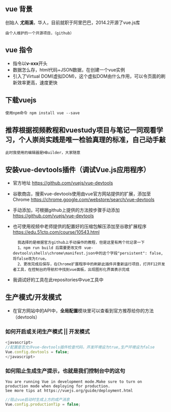 ## vue 背景
创始人 **尤雨溪**，华人，目前就职于阿里巴巴，2014.2开源了vue.js库

    由个人维护的一个开源项目，（github）
## vue 指令
 + 指令以**v-xxx**开头
 + 数据怎么存，html代码+JSON数据，在创建一个vue实例
 + 引入了Virtual DOM(虚拟DOM)，这个虚拟DOM由什么作用，可以令页面的刷新效率更高，速度更快
## 下载vuejs
    使用npm命令 npm install vue --save

## 推荐根据视频教程和vuestudy项目与笔记一同观看学习，个人崇尚**实践是唯一检验真理的标准**，自己动手敲
    此时我使用的编辑器是HBuilder，大家随意

## 安装vue-devtools插件（调试Vue.js应用程序）
+ 官方地址 https://github.com/vuejs/vue-devtools
+ 谷歌商店，搜索vue-devtools使用由vue官方网站提供的扩展，添加至Chrome https://chrome.google.com/webstore/search/vue-devtools
+ 手动添加，可根据github上提供的方法按步骤手动添加 https://github.com/vuejs/vue-devtools
+ 也可使用视频中老师提供的配置好的压缩包解压添加至谷歌扩展程序 https://edu.51cto.com/course/10543.html
    
        我选择的是根据官方github上手动操作的教程，但是这里有两个坑记录一下
        1、npm run build 后需要更改文件 vue-devtools\shells\chrome\manifest.json中的这个字段"persistent": false,将false改为true。
        2、更改完成后保存，在Chrome扩展程序中的刷新此插件并重新运行项目，打开F12开发者工具，在控制台的导航栏中找到vue面板，出现图形化界面表示完成
+ 我调试好的工具在此repositories中vue工具中
## 生产模式/开发模式
*
    在官方网站中的API中，**全局配置**模块里可以查看到官方推荐给你的方法（devtools）
### 如何开启或关闭生产模式 || 开发模式
```js
<javascript>
//配置是否允许vue-devtools插件检查代码，开发环境设为true,生产环境设为false
Vue.config.devtools = false;
</javascript>
```
### 如何阻止生成生产提示，也就是我们控制台中的这句 
    You are running Vue in development mode.Make sure to turn on production mode when deploying for production.
    See more tips at https://vuejs.org/guide/deployment.html
```js
//阻止vue启动时生成上方的成产消息
Vue.config.productionTip = false;

